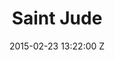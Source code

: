 ---
title: Saint Jude
date: 2015-02-23 13:22:00 Z

position: 0
client: Florence and the Machine
video: https://vimeo.com/122951505
image: "/uploads/florence-and-the-machine-st-jude.jpg"

director: Vince Haycock
producer: Ross Levine
production-company: Park Pictures/9AM Films
layout: project
---